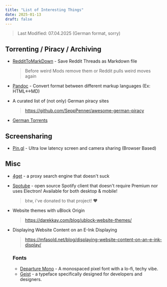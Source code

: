 ```yaml
---
title: "List of Interesting Things"
date: 2025-01-13
draft: false
---
```

> Last Modified: 07.04.2025 (German format, sorry)

## Torrenting / Piracy / Archiving
- [RedditToMarkDown](https://farnots.github.io/RedditToMarkdown/) - Save Reddit Threads as Markdown file
    > Before weird Mods remove them or Reddit pulls weird moves again

- [Pandoc](https://github.com/jgm/pandoc) - Convert format between different markup languages (Ex: HTML<->MD)

- A curated list of (not only) German piracy sites
    >https://github.com/SeppPenner/awesome-german-piracy

- [German Torrents](https://github.com/milahu/deutschetorrents)

## Screensharing
- [Pin.gl](https://pin.gl/) - Ultra low latency screen and camera sharing (Browser Based)

## Misc
- [4get](https://4get.ca/) - a proxy search engine that doesn't suck

- [Spotube](https://github.com/KRTirtho/spotube) - open source Spotify client that doesn't require Premium nor uses Electron! Available for both desktop & mobile!
    > btw, i've donated to that project! ❤️

- Website themes with uBlock Origin
    >https://darekkay.com/blog/ublock-website-themes/

- Displaying Website Content on an E-Ink Displaying
    >https://mfasold.net/blog/displaying-website-content-on-an-e-ink-display/
    ### Fonts
    - [Departure Mono](https://departuremono.com/) - A monospaced pixel font with a lo-fi, techy vibe.
    - [Geist](https://vercel.com/font) - a typeface specifically designed for developers and designers.